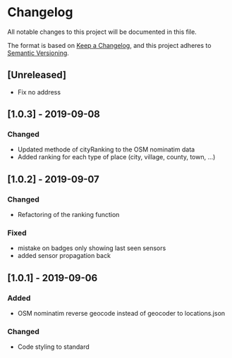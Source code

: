 # Changelog

All notable changes to this project will be documented in this file.

The format is based on [Keep a Changelog](https://keepachangelog.com/en/1.0.0/),
and this project adheres to [Semantic Versioning](https://semver.org/spec/v2.0.0.html).

## [Unreleased]

- Fix no address

## [1.0.3] - 2019-09-08

### Changed

- Updated methode of cityRanking to the OSM nominatim data
- Added ranking for each type of place (city, village, county, town, ...)

## [1.0.2] - 2019-09-07

### Changed

- Refactoring of the ranking function

### Fixed

- mistake on badges only showing last seen sensors
- added sensor propagation back

## [1.0.1] - 2019-09-06

### Added

- OSM nominatim reverse geocode instead of geocoder to locations.json

### Changed

- Code styling to standard
